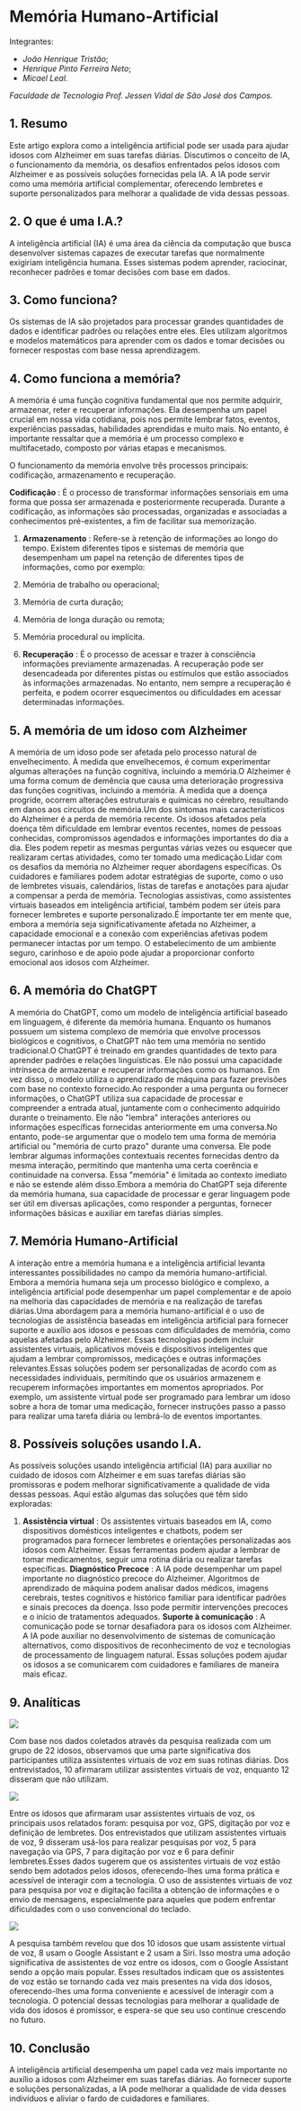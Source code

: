 # **Memória Humano-Artificial**

Integrantes:
- _João Henrique Tristão_;
- _Henrique Pinto Ferreira Neto_;
- _Micael Leal_.

_Faculdade de Tecnologia Prof. Jessen Vidal de São José dos Campos._

## **1. Resumo**

Este artigo explora como a inteligência artificial pode ser usada para ajudar idosos com Alzheimer em suas tarefas diárias. Discutimos o conceito de IA, o funcionamento da memória, os desafios enfrentados pelos idosos com Alzheimer e as possíveis soluções fornecidas pela IA. A IA pode servir como uma memória artificial complementar, oferecendo lembretes e suporte personalizados para melhorar a qualidade de vida dessas pessoas.

## **2. O que é uma I.A.?**

A inteligência artificial (IA) é uma área da ciência da computação que busca desenvolver sistemas capazes de executar tarefas que normalmente exigiriam inteligência humana. Esses sistemas podem aprender, raciocinar, reconhecer padrões e tomar decisões com base em dados.

## **3. Como funciona?**

Os sistemas de IA são projetados para processar grandes quantidades de dados e identificar padrões ou relações entre eles. Eles utilizam algoritmos e modelos matemáticos para aprender com os dados e tomar decisões ou fornecer respostas com base nessa aprendizagem.

## **4. Como funciona a memória?**

A memória é uma função cognitiva fundamental que nos permite adquirir, armazenar, reter e recuperar informações. Ela desempenha um papel crucial em nossa vida cotidiana, pois nos permite lembrar fatos, eventos, experiências passadas, habilidades aprendidas e muito mais. No entanto, é importante ressaltar que a memória é um processo complexo e multifacetado, composto por várias etapas e mecanismos.

O funcionamento da memória envolve três processos principais: codificação, armazenamento e recuperação.

**Codificação** : É o processo de transformar informações sensoriais em uma forma que possa ser armazenada e posteriormente recuperada. Durante a codificação, as informações são processadas, organizadas e associadas a conhecimentos pré-existentes, a fim de facilitar sua memorização.

1. **Armazenamento** : Refere-se à retenção de informações ao longo do tempo. Existem diferentes tipos e sistemas de memória que desempenham um papel na retenção de diferentes tipos de informações, como por exemplo:
  1. Memória de trabalho ou operacional;
  2. Memória de curta duração;
  3. Memória de longa duração ou remota;
  4. Memória procedural ou implícita.

2. **Recuperação** : É o processo de acessar e trazer à consciência informações previamente armazenadas. A recuperação pode ser desencadeada por diferentes pistas ou estímulos que estão associados às informações armazenadas. No entanto, nem sempre a recuperação é perfeita, e podem ocorrer esquecimentos ou dificuldades em acessar determinadas informações.

## **5. A memória de um idoso com Alzheimer**

A memória de um idoso pode ser afetada pelo processo natural de envelhecimento. À medida que envelhecemos, é comum experimentar algumas alterações na função cognitiva, incluindo a memória.O Alzheimer é uma forma comum de demência que causa uma deterioração progressiva das funções cognitivas, incluindo a memória. À medida que a doença progride, ocorrem alterações estruturais e químicas no cérebro, resultando em danos aos circuitos de memória.Um dos sintomas mais característicos do Alzheimer é a perda de memória recente. Os idosos afetados pela doença têm dificuldade em lembrar eventos recentes, nomes de pessoas conhecidas, compromissos agendados e informações importantes do dia a dia. Eles podem repetir as mesmas perguntas várias vezes ou esquecer que realizaram certas atividades, como ter tomado uma medicação.Lidar com os desafios da memória no Alzheimer requer abordagens específicas. Os cuidadores e familiares podem adotar estratégias de suporte, como o uso de lembretes visuais, calendários, listas de tarefas e anotações para ajudar a compensar a perda de memória. Tecnologias assistivas, como assistentes virtuais baseados em inteligência artificial, também podem ser úteis para fornecer lembretes e suporte personalizado.É importante ter em mente que, embora a memória seja significativamente afetada no Alzheimer, a capacidade emocional e a conexão com experiências afetivas podem permanecer intactas por um tempo. O estabelecimento de um ambiente seguro, carinhoso e de apoio pode ajudar a proporcionar conforto emocional aos idosos com Alzheimer.

## **6. A memória do ChatGPT**

A memória do ChatGPT, como um modelo de inteligência artificial baseado em linguagem, é diferente da memória humana. Enquanto os humanos possuem um sistema complexo de memória que envolve processos biológicos e cognitivos, o ChatGPT não tem uma memória no sentido tradicional.O ChatGPT é treinado em grandes quantidades de texto para aprender padrões e relações linguísticas. Ele não possui uma capacidade intrínseca de armazenar e recuperar informações como os humanos. Em vez disso, o modelo utiliza o aprendizado de máquina para fazer previsões com base no contexto fornecido.Ao responder a uma pergunta ou fornecer informações, o ChatGPT utiliza sua capacidade de processar e compreender a entrada atual, juntamente com o conhecimento adquirido durante o treinamento. Ele não "lembra" interações anteriores ou informações específicas fornecidas anteriormente em uma conversa.No entanto, pode-se argumentar que o modelo tem uma forma de memória artificial ou "memória de curto prazo" durante uma conversa. Ele pode lembrar algumas informações contextuais recentes fornecidas dentro da mesma interação, permitindo que mantenha uma certa coerência e continuidade na conversa. Essa "memória" é limitada ao contexto imediato e não se estende além disso.Embora a memória do ChatGPT seja diferente da memória humana, sua capacidade de processar e gerar linguagem pode ser útil em diversas aplicações, como responder a perguntas, fornecer informações básicas e auxiliar em tarefas diárias simples.

## **7. Memória Humano-Artificial**

A interação entre a memória humana e a inteligência artificial levanta interessantes possibilidades no campo da memória humano-artificial. Embora a memória humana seja um processo biológico e complexo, a inteligência artificial pode desempenhar um papel complementar e de apoio na melhoria das capacidades de memória e na realização de tarefas diárias.Uma abordagem para a memória humano-artificial é o uso de tecnologias de assistência baseadas em inteligência artificial para fornecer suporte e auxílio aos idosos e pessoas com dificuldades de memória, como aquelas afetadas pelo Alzheimer. Essas tecnologias podem incluir assistentes virtuais, aplicativos móveis e dispositivos inteligentes que ajudam a lembrar compromissos, medicações e outras informações relevantes.Essas soluções podem ser personalizadas de acordo com as necessidades individuais, permitindo que os usuários armazenem e recuperem informações importantes em momentos apropriados. Por exemplo, um assistente virtual pode ser programado para lembrar um idoso sobre a hora de tomar uma medicação, fornecer instruções passo a passo para realizar uma tarefa diária ou lembrá-lo de eventos importantes.

## **8. Possíveis soluções usando I.A.**

As possíveis soluções usando inteligência artificial (IA) para auxiliar no cuidado de idosos com Alzheimer e em suas tarefas diárias são promissoras e podem melhorar significativamente a qualidade de vida dessas pessoas. Aqui estão algumas das soluções que têm sido exploradas:

1. **Assistência virtual** : Os assistentes virtuais baseados em IA, como dispositivos domésticos inteligentes e chatbots, podem ser programados para fornecer lembretes e orientações personalizadas aos idosos com Alzheimer. Essas ferramentas podem ajudar a lembrar de tomar medicamentos, seguir uma rotina diária ou realizar tarefas específicas. **Diagnóstico Precoce** : A IA pode desempenhar um papel importante no diagnóstico precoce do Alzheimer. Algoritmos de aprendizado de máquina podem analisar dados médicos, imagens cerebrais, testes cognitivos e histórico familiar para identificar padrões e sinais precoces da doença. Isso pode permitir intervenções precoces e o início de tratamentos adequados. **Suporte à comunicação** : A comunicação pode se tornar desafiadora para os idosos com Alzheimer. A IA pode auxiliar no desenvolvimento de sistemas de comunicação alternativos, como dispositivos de reconhecimento de voz e tecnologias de processamento de linguagem natural. Essas soluções podem ajudar os idosos a se comunicarem com cuidadores e familiares de maneira mais eficaz.

## **9. Analíticas**

![](/readme/IHC/Pie.png)

Com base nos dados coletados através da pesquisa realizada com um grupo de 22 idosos, observamos que uma parte significativa dos participantes utiliza assistentes virtuais de voz em suas rotinas diárias. Dos entrevistados, 10 afirmaram utilizar assistentes virtuais de voz, enquanto 12 disseram que não utilizam.

![](/readme/IHC/Bar.png)

Entre os idosos que afirmaram usar assistentes virtuais de voz, os principais usos relatados foram: pesquisa por voz, GPS, digitação por voz e definição de lembretes. Dos entrevistados que utilizam assistentes virtuais de voz, 9 disseram usá-los para realizar pesquisas por voz, 5 para navegação via GPS, 7 para digitação por voz e 6 para definir lembretes.Esses dados sugerem que os assistentes virtuais de voz estão sendo bem adotados pelos idosos, oferecendo-lhes uma forma prática e acessível de interagir com a tecnologia. O uso de assistentes virtuais de voz para pesquisa por voz e digitação facilita a obtenção de informações e o envio de mensagens, especialmente para aqueles que podem enfrentar dificuldades com o uso convencional do teclado.

![](/readme/IHC/Bar-2.png)

A pesquisa também revelou que dos 10 idosos que usam assistente virtual de voz, 8 usam o Google Assistant e 2 usam a Siri. Isso mostra uma adoção significativa de assistentes de voz entre os idosos, com o Google Assistant sendo a opção mais popular. Esses resultados indicam que os assistentes de voz estão se tornando cada vez mais presentes na vida dos idosos, oferecendo-lhes uma forma conveniente e acessível de interagir com a tecnologia. O potencial dessas tecnologias para melhorar a qualidade de vida dos idosos é promissor, e espera-se que seu uso continue crescendo no futuro.

## **10. Conclusão**

A inteligência artificial desempenha um papel cada vez mais importante no auxílio a idosos com Alzheimer em suas tarefas diárias. Ao fornecer suporte e soluções personalizadas, a IA pode melhorar a qualidade de vida desses indivíduos e aliviar o fardo de cuidadores e familiares.